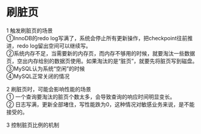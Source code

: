# 刷脏页
1 触发刷脏页的场景  
①InnoDB的redo log写满了，系统会停止所有更新操作，把checkpoint往前推进，redo log留出空间可以继续写。  
②系统内存不足，当需要新的内存页，而内存不够用的时候，就要淘汰一些数据页，空出内存给别的数据页使用。如果淘汰的是“脏页”，就要先将脏页写到磁盘。  
③MySQL认为系统“空闲”的时候  
④MySQL正常关闭的情况  

2 刷脏页时，可能会影响性能的场景  
① 一个查询要淘汰的脏页个数太多，会导致查询的响应时间明显变长。  
② 日志写满，更新全部堵住，写性能跌为0，这种情况对敏感业务来说，是不能接受的。

3 控制脏页比例的机制  


